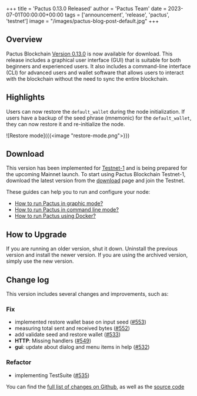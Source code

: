 +++
title = 'Pactus 0.13.0 Released'
author = 'Pactus Team'
date = 2023-07-01T00:00:00+00:00
tags = ['announcement', 'release', 'pactus', 'testnet']
image = "/images/pactus-blog-post-default.jpg"
+++

## Overview

Pactus Blockchain [Version 0.13.0](https://github.com/pactus-project/pactus/releases/tag/v0.13.0)
is now available for download.
This release includes a graphical user interface (GUI) that
is suitable for both beginners and experienced users.
It also includes a command-line interface (CLI) for advanced users and wallet software
that allows users to interact with the blockchain without the need to sync the entire blockchain.

## Highlights

Users can now restore the `default_wallet` during the node initialization.
If users have a backup of the seed phrase (mnemonic) for the `default_wallet`,
they can now restore it and re-initialize the node.

![Restore mode]({{<image "restore-mode.png">}})

## Download

This version has been implemented for [Testnet-1](/2023/05/09/testnet-1-launched) and
is being prepared for the upcoming Mainnet launch.
To start using Pactus Blockchain Testnet-1, download the latest version from the
[download](/download) page and join the Testnet.

These guides can help you to run and configure your node:

- [How to run Pactus in graphic mode?](https://docs.pactus.org/get-started/pactus-gui/)
- [How to run Pactus in command line mode?](https://docs.pactus.org/get-started/pactus-daemon/)
- [How to run Pactus using Docker?](https://docs.pactus.org/get-started/pactus-docker/)

## How to Upgrade

If you are running an older version, shut it down.
Uninstall the previous version and install the newer version.
If you are using the archived version, simply use the new version.

## Change log

This version includes several changes and improvements, such as:

### Fix

- implemented restore wallet base on input seed ([#553](https://github.com/pactus-project/pactus/pull/553))
- measuring total sent and received bytes ([#552](https://github.com/pactus-project/pactus/pull/552))
- add validate seed and restore wallet ([#533](https://github.com/pactus-project/pactus/pull/533))
- **HTTP**: Missing handlers ([#549](https://github.com/pactus-project/pactus/pull/549))
- **gui**: update about dialog and menu items in help ([#532](https://github.com/pactus-project/pactus/pull/532))

### Refactor

- implementing TestSuite ([#535](https://github.com/pactus-project/pactus/pull/535))

You can find the [full list of changes on Github](https://github.com/pactus-project/pactus/compare/v0.12.0...v0.13.0),
as well as the [source code](https://github.com/pactus-project/pactus/releases/tag/v0.13.0)
